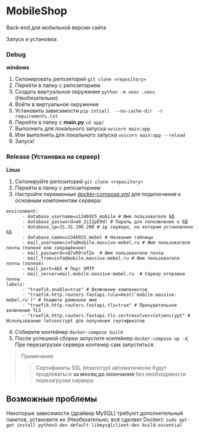 # MobileShop
Back-end для мобильной версии сайта

Запуск и установка:
### Debug
**windows**
1. Склонировать репозиторий `git clone <repository>`
2. Перейти в папку с репозиторием
3. Создать виртуальное окружение `python -m venv .venv` (Необязательно)
4. Войти в виртуальное окружение
5. Установить зависимости `pip intsall  --no-cache-dir  -r requirements.txt`
6. Перейти в папку с **main.py** `cd app/`
7. Выполнить для локального запуска `uvicorn main:app`
8. Или выполнить для локального запуска `uvicorn main:app --reload`
9. Запуск!

### Release (Установка на сервер)
**Linux**
1. Склонируйте репозиторий `git clone <repository>`
2. Перейти в папку с репозиторием
3. Настройте переменные [docker-compose.yml](https://github.com/TheJecksMan/MobileShop/blob/master/docker-compose.yml) для подключения к основным компонентам сервера:
```Docker
environment:
      - database_username=u1346925_mobile # Имя пользователя БД
      - database_password=wO_2iI2pE9d! # Пароль для полключение к БД
      - database_ip=31.31.196.208 # ip сервера, на котором установлена БД
      - database_name=u1346925_mebel # Название таблицы
      - mail_username=info@mobile.massive-mebel.ru # Имя пользователя почты (полное или сокращённое)
      - mail_password=vQ7vR9!oT2e  # Имя пользователя почты
      - mail_from=info@mobile.massive-mebel.ru # Имя пользователя почты (полное)
      - mail_port=465 # Порт SMTP
      - mail_server=mail.mobile.massive-mebel.ru  # Сервер отправки почты
labels:
      - "traefik.enable=true" # Включение компонентов
      - "traefik.http.routers.fastapi.rule=Host(`mobile.massive-mebel.ru`)" # Укажите доменное имя
      - "traefik.http.routers.fastapi.tls=true" # Принудительное включение TLS
      - "traefik.http.routers.fastapi.tls.certresolver=letsencrypt" # Использование letsencrypt для получения сертификатов
```
4. Собирите контейнер `docker-compose build`
5. После успешной сборки запустите контейнер `docker-compose up -d`, Пре перезагрузки сервера контенер сам запуститься.

> Примечание
>> Сертификаты SSL letsencrypt автоматически будут продлеваться **за месяц до окончания** без необходимости перезагрузки сервера


## Возможные проблемы
Некоторые зависимости (драйвер MySQL) требуют дополнительный пакетов, установите их (Необязательно, всё сделвет Docker):
`sudo apt-get install python3-dev default-libmysqlclient-dev build-essential`

